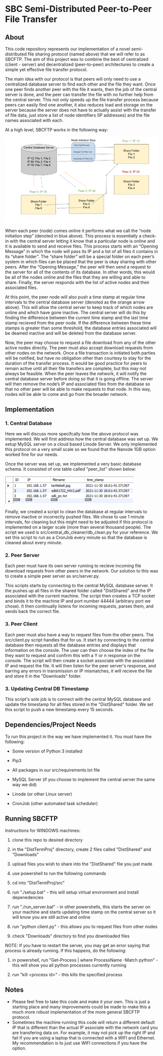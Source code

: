 # SBC Semi-Distributed Peer-to-Peer File Transfer

## About 

This code repository represents our implementation of a novel semi-distributed file sharing protocol (named above) that we will refer to as SBCFTP. The aim of this project was to combine the best of centralized (client - server) and decentralized (peer-to-peer) architectures to create a simple yet effective file transfer protocol. 

The main idea with our protocol is that peers will only need to use a centralized database server to find each other and the file they want. Once one peer finds another peer with the file it wants, then the job of the central server is done, and the peer can transfer the file with no further help from the central server. This not only speeds up the file transfer process because peers can easily find one another, it also reduces load and storage on the server because the server does not have to actually assist with the transfer of file data, just store a list of node identifiers (IP addresses) and the file names associated with each. 

At a high level, SBCFTP works in the following way:

![plot](./pics/Protocol_Diagram.png)

When each peer (node) comes online it performs what we call the “node initiation step” (denoted in blue above). This process is essentially a check-in with the central server letting it know that a particular node is online and it is available to send and receive files. This process starts with an “Opening Message” in which the node will pass its IP and a list of all files it contains in its “share folder”. The “share folder” will be a special folder on each peer’s system in which files can be placed that the peer is okay sharing with other peers. After the “Opening Message,” the peer will then send a request to the server for all of the contents of its database. In other words, this would be all of the nodes online and the files that they are willing and able to share. Finally, the server responds with the list of active nodes and their associated files. 

At this point, the peer node will also push a time stamp at regular time intervals to the central database server (denoted as the orange arrow above). This will allow the central server to keep track of which nodes are online and which have gone inactive. The central server will do this by finding the difference between the current time stamp and the last time stamp recieved from the peer node. If the difference between these time stamps is greater than some threshold, the database entries associated will be deamed inactive and will be deleted from the database server. 

Now, the peer may choose to request a file download from any of the other active nodes directly. The peer must also accept download requests from other nodes on the network. Once a file transaction is initiated both parties will be notified, but have no obligation other than courtesy to stay for the duration of the transfer process. It would be good practice for peers to remain active until all their file transfers are complete, but this may not always be feasible. When the peer leaves the network, it will notify the central database server before doing so that it is going offline. The server will then remove the node’s IP and associated files from the database so that no other peer will be able to make requests to that node. In this way, nodes will be able to come and go from the broader network.


## Implementation

### 1. Central Database

Here we will discuss more specifcally how the above protocol was implemented. We will first address how the central database was set up. We setup MySQL server on a cloud based Linode Server. We only implemented this protocol on a very small scale so we found that the Nanode 1GB option worked fine for our needs. 

Once the server was set up, we implemented a very basic database schema. It consisted of one table called "peer_list" shown below: 

![plot](./pics/schema.png)

Finally, we created a script to clean the database at regular intervals to remove inactive or incorrectly pushed files. We chose to use 1 minute intervals, for cleaning but this might need to be adjusted if this protocol is implemented on a larger scale (more than several thousand people). The script we used is src/central_db_cleaner/db_clean.py for your reference. We set this script to run as a CronJob every minute so that the database is cleaned about every minute. 

### 2. Peer Server

Each peer must have its own server running to recieve incoming file download requests from other peers in the network. Our solution to this was to create a simple peer server as src/server.py. 

This scripts starts by connecting to the central MySQL database server. It the pushes up all files in the shared folder called "DistShared" and the IP associated with the current machine. The script then creates a TCP socket and binds it to the machine IP and port number 44444 (arbitrary port we chose). It then continually listens for incoming requests, parses them, and sends back the correct file. 

### 3. Peer Client 

Each peer must also have a way to request files from the other peers. The src/client.py script handles that for us. It start by connecting to the central database then requests all the database entries and displays that information on the console. The user can then choose the index of the file they want to request and confirm this with a Y or n response on the console. The script will then create a socket associate with the associated IP and request the file. It will then listen for the peer server's response, and barring any errors in transmission or IP mismatches, it will recieve the file and store it in the "Downloads" folder. 

### 3. Updating Central DB Timestamp

This script's sole job is to connect with the central MySQL database and update the timestamp for all files stored in the "DistShared" folder. We set this script to push a new timestamp every 15 seconds. 

## Dependencies/Project Needs

To run this project in the way we have implemented it. You must have the following:

* Some version of Python 3 installed

* Pip3

* All packages in our src/requirements.txt file

* MySQL Server (if you choose to implement the central server the same way we did)

* Linode (or other Linux server)

* CronJob (other automated task scheduler)

## Running SBCFTP

Instructions for WINDOWS machines:

1. clone this repo to desired directory

2. in the "DistTermProj" directory, create 2 files called "DistShared" and "Downloads"

3. upload files you wish to share into the "DistShared" file you just made 

4. use powershell to run the following commands

5. cd into "DistTermProj/src"

6. run "./setup.bat" - this will setup virtual environment and install depenedencies

7. run "./run_server.bat" - in other powershells, this starts the server on your machine and starts updating time stamp on the central server so it will know you are still active and online

8. run "python client.py" - this allows you to request files from other nodes 

9. check "Downloads" directory to find you downloaded files 


NOTE: If you have to restart the server, you may get an error saying that process is already running. If this happens, do the following:

1. in powershell, run "Get-Process | where ProcessName -Match python" - this will show you all python processes currently running

2. run "kill \<process id\>" - this kills the specified process


## Notes

* Please feel free to take this code and make it your own. This is just a starting place and many improvements could be made to make this a much more robust implementation of the more general SBCFTP protocol. 
* Sometimes the machine running this code will return a different default IP that is different than the actual IP associate with the network card you are transfering data on. For example, it may not pick up the right IP and fail if you are using a laptop that is connected with a WIFI and Ethernet. My recommendation is to just use WIFI connections if you have the option. 
